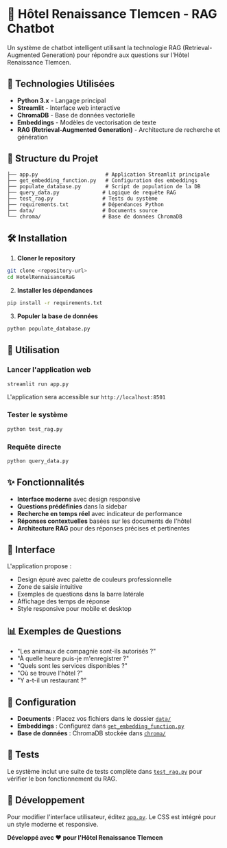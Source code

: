 # 🏨 Hôtel Renaissance Tlemcen - RAG Chatbot

Un système de chatbot intelligent utilisant la technologie RAG (Retrieval-Augmented Generation) pour répondre aux questions sur l'Hôtel Renaissance Tlemcen.

## 🚀 Technologies Utilisées

- **Python 3.x** - Langage principal
- **Streamlit** - Interface web interactive
- **ChromaDB** - Base de données vectorielle
- **Embeddings** - Modèles de vectorisation de texte
- **RAG (Retrieval-Augmented Generation)** - Architecture de recherche et génération

## 📁 Structure du Projet

```
├── app.py                      # Application Streamlit principale
├── get_embedding_function.py   # Configuration des embeddings
├── populate_database.py        # Script de population de la DB
├── query_data.py              # Logique de requête RAG
├── test_rag.py                # Tests du système
├── requirements.txt           # Dépendances Python
├── data/                      # Documents source
└── chroma/                    # Base de données ChromaDB
```

## 🛠️ Installation

1. **Cloner le repository**
```bash
git clone <repository-url>
cd HotelRennaisanceRaG
```

2. **Installer les dépendances**
```bash
pip install -r requirements.txt
```

3. **Populer la base de données**
```bash
python populate_database.py
```

## 🎯 Utilisation

### Lancer l'application web
```bash
streamlit run app.py
```

L'application sera accessible sur `http://localhost:8501`

### Tester le système
```bash
python test_rag.py
```

### Requête directe
```bash
python query_data.py
```

## ✨ Fonctionnalités

- **Interface moderne** avec design responsive
- **Questions prédéfinies** dans la sidebar
- **Recherche en temps réel** avec indicateur de performance
- **Réponses contextuelles** basées sur les documents de l'hôtel
- **Architecture RAG** pour des réponses précises et pertinentes

## 🎨 Interface

L'application propose :
- Design épuré avec palette de couleurs professionnelle
- Zone de saisie intuitive
- Exemples de questions dans la barre latérale
- Affichage des temps de réponse
- Style responsive pour mobile et desktop

## 📊 Exemples de Questions

- "Les animaux de compagnie sont-ils autorisés ?"
- "À quelle heure puis-je m'enregistrer ?"
- "Quels sont les services disponibles ?"
- "Où se trouve l'hôtel ?"
- "Y a-t-il un restaurant ?"

## 🔧 Configuration

- **Documents** : Placez vos fichiers dans le dossier [`data/`](data/)
- **Embeddings** : Configurez dans [`get_embedding_function.py`](get_embedding_function.py)
- **Base de données** : ChromaDB stockée dans [`chroma/`](chroma/)

## 🧪 Tests

Le système inclut une suite de tests complète dans [`test_rag.py`](test_rag.py) pour vérifier le bon fonctionnement du RAG.

## 📝 Développement

Pour modifier l'interface utilisateur, éditez [`app.py`](app.py). Le CSS est intégré pour un style moderne et responsive.

**Développé avec ❤️ pour l'Hôtel Renaissance Tlemcen**

